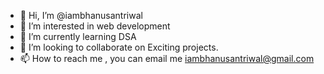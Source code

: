 - 👋 Hi, I’m @iambhanusantriwal
- 👀 I’m interested in web development
- 🌱 I’m currently learning DSA
- 💞️ I’m looking to collaborate on Exciting projects.
- 📫 How to reach me , you can email me iambhanusantriwal@gmail.com

